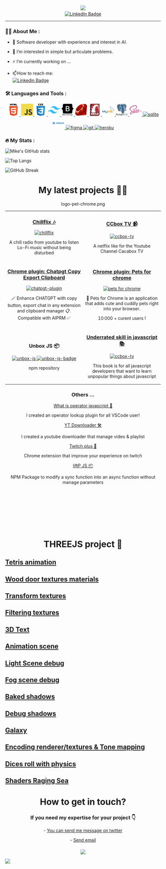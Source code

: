 <img src="https://komarev.com/ghpvc/?username=mikececco&style=flat-square&color=blue" alt=""/>
<div id="header" align="center">
  <img src="https://media.giphy.com/media/M9gbBd9nbDrOTu1Mqx/giphy.gif" width="100"/>
  <div id="badges">
  <a href="https://www.linkedin.com/in/mikececconello/">
    <img src="https://img.shields.io/badge/LinkedIn-blue?style=for-the-badge&logo=linkedin&logoColor=white" alt="LinkedIn Badge"/>
  </a>
    <hr>
  </div>
</div>


### :woman_technologist: About Me :

- :telescope: Software developer with experience and interest in AI.

- :seedling: I’m interested in simple but articulate problems.

- :zap: I’m currently working on ...

- :mailbox:How to reach me: <br>
   [![Linkedin Badge](https://img.shields.io/badge/-kakbar-blue?style=flat&logo=Linkedin&logoColor=white)](https://www.linkedin.com/in/mikececconello/)


### :hammer_and_wrench: Languages and Tools :

<div>
  <p align="center"> 
    <a href="https://www.w3.org/html/" target="_blank" rel="noreferrer"> <img src="https://raw.githubusercontent.com/devicons/devicon/master/icons/html5/html5-original-wordmark.svg" alt="html5" width="40" height="40"/> </a>
    <a href="https://developer.mozilla.org/en-US/docs/Web/JavaScript" target="_blank" rel="noreferrer"> <img src="https://raw.githubusercontent.com/devicons/devicon/master/icons/javascript/javascript-original.svg" alt="javascript" width="40" height="40"/> </a> 
    <a href="https://www.w3schools.com/css/" target="_blank" rel="noreferrer"> <img src="https://raw.githubusercontent.com/devicons/devicon/master/icons/css3/css3-original-wordmark.svg" alt="css3" width="40" height="40"/> </a>
    <a href="" target="_blank" rel="noreferrer"> <img src="https://raw.githubusercontent.com/devicons/devicon/master/icons/tailwindcss/tailwindcss-plain.svg" alt="tailwindcss" heigth="40" height="40"/> </a>
    <a href="https://getbootstrap.com" target="_blank" rel="noreferrer"> <img src="https://raw.githubusercontent.com/devicons/devicon/master/icons/bootstrap/bootstrap-plain-wordmark.svg" alt="bootstrap" width="40" height="40"/> </a>
    <a href="https://www.ruby-lang.org/en/" target="_blank" rel="noreferrer"> <img src="https://raw.githubusercontent.com/devicons/devicon/master/icons/ruby/ruby-original.svg" alt="ruby" width="40" height="40"/> </a> 
    <a href="https://rubyonrails.org" target="_blank" rel="noreferrer"> <img src="https://raw.githubusercontent.com/devicons/devicon/master/icons/rails/rails-original-wordmark.svg" alt="rails" width="40" height="40"/> </a> 
    <a href="https://www.mysql.com/" target="_blank" rel="noreferrer"> <img src="https://raw.githubusercontent.com/devicons/devicon/master/icons/mysql/mysql-original-wordmark.svg" alt="mysql" width="40" height="40"/> </a> 
    <a href="https://www.postgresql.org" target="_blank" rel="noreferrer"> <img src="https://raw.githubusercontent.com/devicons/devicon/master/icons/postgresql/postgresql-original-wordmark.svg" alt="postgresql" width="40" height="40"/> </a> 
    <a href="https://sass-lang.com" target="_blank" rel="noreferrer"> <img src="https://raw.githubusercontent.com/devicons/devicon/master/icons/sass/sass-original.svg" alt="sass" width="40" height="40"/> </a> 
    <a href="https://www.sqlite.org/" target="_blank" rel="noreferrer"> <img src="https://www.vectorlogo.zone/logos/sqlite/sqlite-icon.svg" alt="sqlite" width="40" height="40"/> </a> 
    <a href="https://webpack.js.org" target="_blank" rel="noreferrer"> <img src="https://raw.githubusercontent.com/devicons/devicon/d00d0969292a6569d45b06d3f350f463a0107b0d/icons/webpack/webpack-original-wordmark.svg" alt="webpack" width="40" height="40"/> </a>
    <a href="https://www.figma.com/" target="_blank" rel="noreferrer"> <img src="https://www.vectorlogo.zone/logos/figma/figma-icon.svg" alt="figma" width="40" height="40"/> </a> 
    <a href="https://git-scm.com/" target="_blank" rel="noreferrer"> <img src="https://www.vectorlogo.zone/logos/git-scm/git-scm-icon.svg" alt="git" width="40" height="40"/> </a> 
    <a href="https://heroku.com" target="_blank" rel="noreferrer"> <img src="https://www.vectorlogo.zone/logos/heroku/heroku-icon.svg" alt="heroku" width="40" height="40"/> </a> 
  </p>
  
<!--   <img src="https://github.com/devicons/devicon/blob/master/icons/css3/css3-plain-wordmark.svg"  title="CSS3" alt="CSS" width="40" height="40"/>&nbsp;
  <img src="https://github.com/devicons/devicon/blob/master/icons/html5/html5-original.svg" title="HTML5" alt="HTML" width="40" height="40"/>&nbsp;
  <img src="https://github.com/devicons/devicon/blob/master/icons/javascript/javascript-original.svg" title="JavaScript" alt="JavaScript" width="40" height="40"/>&nbsp;
  <img src="https://github.com/devicons/devicon/blob/master/icons/nodejs/nodejs-original-wordmark.svg" title="NodeJS" alt="NodeJS" width="40" height="40"/>&nbsp;
  <img src="https://github.com/devicons/devicon/blob/master/icons/ruby/ruby-original-wordmark.svg" title="Ruby" alt="Ruby" width="40" height="40"/>&nbsp;
  <img src="https://github.com/devicons/devicon/blob/master/icons/rails/rails-original-wordmark.svg" title="Rails" alt="Rails" width="40" height="40"/>&nbsp; -->
</div>


### :fire: My Stats :

![Mike's GitHub stats](https://github-readme-stats.vercel.app/api?username=mikececco&theme=dark)

![Top Langs](https://github-readme-stats.vercel.app/api/top-langs/?username=mikececco&theme=monokai&hide_progress=true)

![GitHub Streak](https://streak-stats.demolab.com?user=mikececco&theme=onedark&border_radius=10&date_format=j%20M%5B%20Y%5D)

<!-- Projects -->
<h1 align="center">My latest projects 👨‍💻</h1>
<div align="center">
  <table>
        <tr>
            <td width="50%">
                <h3 align="center">
                    <a href="https://chillflix-radio.com/" target="_blank" rel="noreferrer"> Chillflix 🎶</a>
                </h3>
                <p align="center">
                    <a href="https://chillflix-radio.com/" target="_blank" rel="noreferrer"> <img src="./static/chillflix.gif" alt="chillflix"/> </a>
                    <p align="center">
                        A chill radio from youtube to listen Lo-Fi music without being disturbed
                    </p>
            </p>
            </td>
            <td width="50%">
                <h3 align="center">
                    <a href="https://cacabox-tv.com/" target="_blank" rel="noreferrer">CCbox TV 📹</a>
                </h3>
                <p align="center">
                    <a href="https://cacabox-tv.com/" target="_blank" rel="noreferrer"> <img src="./static/ccbox-tv.gif" alt="ccbox-tv"/> </a>
                    <p align="center">
                        A netflix like for the Youtube Channel Cacabox TV
                    </p>
                </p>
            </td>
        </tr>
        <tr>
            <td width="50%">
                <h3 align="center">
                    <a href="https://chrome.google.com/webstore/detail/chatpgt-copy-export-clipb/pepppbfidpcpglligpchbmdnjpjiidae" target="_blank" rel="noreferrer"> Chrome plugin: Chatpgt Copy Export Clipboard </a>
                </h3>
                <p align="center">
                    <a href="https://chrome.google.com/webstore/detail/chatpgt-copy-export-clipb/pepppbfidpcpglligpchbmdnjpjiidae" target="_blank" rel="noreferrer"> <img src="./static/logo-chatgpt-plugin.png" alt="chatpgt-plugin" width="50%"/> </a>
                    <p align="center">
                       🪄 Enhance CHATGPT with copy button, export chat in any extension and clipboard manager 📋. Compatible with AIPRM ✅
                    </p>
            </p>
            </td>
                        <td width="50%">
                <h3 align="center">
                    <a href="https://chrome.google.com/webstore/detail/pets-chrome/ifaicffibnedodkbekogndkdfeojcofb" target="_blank" rel="noreferrer">Chrome plugin: Pets for chrome</a>
                </h3>
                <p align="center">
                    <a href="https://chrome.google.com/webstore/detail/pets-chrome/ifaicffibnedodkbekogndkdfeojcofb" target="_blank" rel="noreferrer"> <img src="./static/logo-pet-chrome.png" alt="pets for chrome" width="50%"/> </a>
                    <p align="center">
                        🐾 Pets for Chrome is an application that adds cute and cuddly pets right into your browser.
                    </p>
                        <p align="center">
                        10 000 + curent users ! 
                    </p>
            </p>
            </td>logo-pet-chrome.png
        <tr>
            <td width="50%">
                <h3 align="center">Unbox JS 📦</h3>
                <p align="center">
                    <a href="https://www.npmjs.com/package/unbox-js" target="_blank" rel="noreferrer"> <img src="./static/unbox-js.gif" alt="unbox-js"/> </a>
                    <a href="https://www.npmjs.com/package/unbox-js" target="blank"><img src="https://img.shields.io/npm/dy/unbox-js" alt="unbox-js-badge" /></a>
                    <p align="center">
                        npm repository
                    </p>
                </p>
            </td>
            <td width="50%" align="center">
                <h3 align="center">
                <a href="https://codeoz.gumroad.com/l/RXLYp" target="_blank" rel="noreferrer">Underrated skill in javascript 📚</a>
                </h3>
                <p align="center">
                    <a href="https://codeoz.gumroad.com/l/RXLYp" target="_blank" rel="noreferrer"> <img src="./static/ebook-underrated.png" alt="ccbox-tv" /> </a>
                    <p align="center">
                        This book is for all javascript developers that want to learn unpopular things about javascript
                    </p>
                </p>
            </td>
        </tr>
  </table>
</div>

<h3 align="center">Others ...</h3>
                <p align="center">
                    <p align="center">
                        <a href="https://marketplace.visualstudio.com/items?itemName=code-oz.what-is-operator-javascript" target="_blank" rel="noreferrer">What is operator javascript 🔌 </a>
                        <p align="center">
                            I created an operator lookup plugin for all VSCode user!
                        </p>
                    </p>
                </p>
                <p align="center">
                    <p align="center">
                        <a href="https://github.com/Code-Oz/youtube-dl-front" target="_blank" rel="noopener" > YT Downloader 🛠</a>
                        <p align="center">
                            I created a youtube downloader that manage video & playlist
                        </p>
                    </p>
                </p>
                <p align="center">
                    <p align="center">
                        <a href="https://chrome.google.com/webstore/detail/beta-twitch-plus/ahdoacgdgcgkhmajnmibefppffbbkgnl?hl=fr&authuser=0" target="_blank" rel="noopener"> Twitch plus 🤖</a> 
                        <p align="center">
                            Chrome extension that improve your experience on twitch
                        </p>
                    </p>
                </p>
                <p align="center">
                    <p align="center">
                        <a href="https://www.npmjs.com/package/liftp-js" target="_blank" rel="noopener"> liftP JS 📦</a> 
                        <p align="center">
                            NPM Package to modify a sync function into an async function without manage parameters
                        </p>
                    </p>
                </p>
                <p style='margin-bottom: 175px'>
                </p> 

<p style="margin: 15px;" align="center">
    <h1 align="center">THREEJS project 🎥</h1>
    <h2> <a href="https://eloquent-panda-0b559c.netlify.app/" target="_blank"> Tetris animation </a> </h2>
    <h2> <a href="https://nimble-stroopwafel-0b8154.netlify.app/" target="_blank"> Wood door textures materials </a> </h2>
    <h2> <a href="https://hilarious-cheesecake-2cef3e.netlify.app/" target="_blank"> Transform textures </a> </h2>
    <h2> <a href="https://flourishing-manatee-68cd50.netlify.app" target="_blank"> Filtering textures </a> </h2>
    <h2> <a href="https://zippy-frangollo-0cfaaf.netlify.app" target="_blank"> 3D Text </a> </h2>
    <h2> <a href="https://vermillion-fudge-67b838.netlify.app/" target="_blank"> Animation scene </a> </h2>
    <h2> <a href="https://sparkling-pastelito-df786f.netlify.app/" target="_blank"> Light Scene debug </a> </h2>
        <h2> <a href="https://charming-belekoy-130aaa.netlify.app" target="_blank"> Fog scene debug </a> </h2>
    <h2> <a href="https://roaring-rugelach-9ba47a.netlify.app/" target="_blank"> Baked shadows </a> </h2>
    <h2> <a href="https://prismatic-blini-187ac1.netlify.app" target="_blank"> Debug shadows </a> </h2>
   <h2> <a href="https://wondrous-semifreddo-df312d.netlify.app/" target="_blank"> Galaxy </a> </h2>
   <h2> <a href="https://gentle-mermaid-665206.netlify.app/" target="_blank"> Encoding renderer/textures & Tone mapping </a> </h2>
    <h2> <a href="https://resilient-caramel-d2bd2a.netlify.app/" target="_blank"> Dices roll with physics </a> </h2>
    <h2> <a href="https://cheerful-strudel-3e4d82.netlify.app/" target="_blank"> Shaders Raging Sea </a> </h2>
   
</p>
    

<!-- Contact -->
<h1 align="center">How to get in touch?</h1>
<h3 align="center">If you need my expertise for your project 👇</h3>
<p align="center">
    - <a href="https://twitter.com/messages/compose?recipient_id=1270463775309795333" target="_blank" rel="noopener"> You can send me message on twitter</a>
</p> 
<p align="center">
    - <a href="mailto:codeoz.pro@gmail.com">Send email</a>
    <p style='margin-bottom: 20px'>
    </p>
</p>  
<p align="center">
    <img align="center" src="https://media.giphy.com/media/z5iCvo1oCbqt7ukMQs/giphy.gif">
</p>

![](https://quotes-github-readme.vercel.app/api?type=horizontal&theme=radical)
